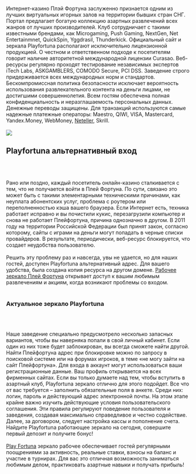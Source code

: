 Интернет-казино Плэй Фортуна заслуженно признается одним из лучших виртуальных игорных залов на территории бывших стран СНГ. Портал предлагает богатую коллекцию азартных развлечений всех жанров от лучших производителей. Клуб сотрудничает с такими известными брендами, как Microgaming, Push Gaming, NextGen, Net Entertainmnet, QuickSpin, Yggdrasil, Thunderkick. Официальный сайт и зеркала Playfortuna располагают исключительно лицензионной продукцией.
О честном и ответственном подходе к посетителям говорит наличие авторитетной международной лицензии Curasao. Веб-ресурсы регулярно проходят тестирование независимых экспертов iTech Labs, ASKGAMBLERS, COMODO Secure, PCI DSS. Заведение строго придерживается всех международных норм и стандартов. Бескомпромиссная политика безопасности исключает вероятность использования развлекательного контента на деньги лицами, не достигшими совершеннолетия.
Всем гостям обеспечена полная конфиденциальность и неразглашаемость персональных данных. Денежные переводы защищены. Для транзакций используются самые надежные платежные операторы: Maestro, QIWI, VISA, Mastercard, Yandex.Money, WebMoney, <a href="https://www.neteller.com/ru">Neteller</a>, Skrill.<br><br>
<a href="https://replay-fortuna2.com/cashback"><img src="https://user-images.githubusercontent.com/68055472/87027394-c67d6680-c1e5-11ea-8694-602826f21ed2.jpg" max-width="850px;"></a>
<h2>Playfortuna альтернативный вход</h2><br><br>

Рано или поздно, каждый посетитель онлайн-казино сталкивается с тем, что не получается войти в Плей Фортуна. По сути, связано это может быть с такими элементарными техническими причинами, как неуплата абонентских услуг, проблема с роутером или переполненностью кэша вашего браузера. Если Интернет есть, техника работает исправно и вы почистили кукис, перезагрузили компьютер и снова не работает Плейфортуна, причина однозначно в другом.
В 2011 году на территории Российской Федерации был принят закон, согласно которому, сайты с играми на деньги могут попадать в черные списки провайдеров. В результате, периодически, веб-ресурс блокируется, что создает неудобства пользователю.<br><br>
Решить эту проблему раз и навсегда, увы не удается, но для наших гостей, доступен Playfortuna альтернативный адрес. Для вашего удобства, была создана копия ресурса на другом домене.
<a href="https://replay-fortuna2.com/zerkalo">Рабочее зеркало Плей Фортуна</a> открывает доступ к вашим любимым развлечениям и акциям, когда возникают проблемы со входом.<br><br>

<h3>Актуальное зеркало Playfortuna</h3><br><br>

Наше заведение специально предусмотрело несколько запасных вариантов, чтобы вы наверняка попали в свой личный кабинет. Если один из них тоже будет заблокирован, вы всегда сможете найти другой. Найти Плейфортуна адрес при блокировке можно по запросу в поисковой системе или на форумах игроков, в теме «не могу зайти на сайт Плейфортуна».
Для входа в аккаунт могут использоваться ваши регистрационные данные. Ваш профиль открывается на всех фирменных сайтах. Если вы только думаете над тем, чтобы вступить в азартный клуб, Playfortuna зеркало отлично для этого подойдет. Все что от вас требуется – заполнить обязательные поля в анкете. Среди них: логин, пароль и действующий адрес электронной почты. На этом этапе крайне важно изучить действующие условия пользовательского соглашения. Эти правила регулируют поведение пользователя и заведения, создавая максимально справедливое и честно содействие. Далее, за договором, следует настройка кассы и пополнение счета. Найдите Playfortuna работающее зеркало на сегодня, совершите первый депозит и получите бонус!<br><br>
<a href="https://replay-fortuna2.com/">Play Fortuna</a> зеркало рабочее обеспечивает гостей регулярными поощрениями за активность, реальные ставки, взносы на баланс и участие в турнирах. Для вас это отличная возможность заниматься любимым делом, практиковать азартные навыки и получать прибыль!
